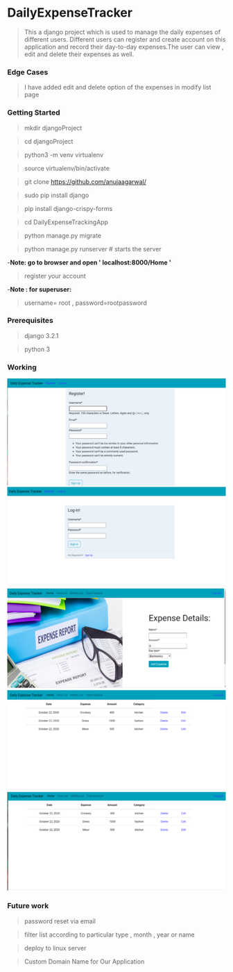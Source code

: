 # DailyExpenseTracker

>This a django project which is used to manage the daily expenses of different users. Different users can register and create account on this application and record their day-to-day expenses.The user can view , edit and delete their expenses as well.

### Edge Cases
>I have added edit and delete option of the expenses in modify list page

### Getting Started

>mkdir djangoProject

>cd djangoProject

>python3 -m venv virtualenv

>source virtualenv/bin/activate

>git clone https://github.com/anujaagarwal/

>sudo pip install django 

>pip install django-crispy-forms

>cd DailyExpenseTrackingApp

>python manage.py migrate

>python manage.py runserver # starts the server 

-**Note: go to browser and open ' localhost:8000/Home '**

>register your account

-**Note : for superuser:**
>username= root , 
> password=rootpassword


### Prerequisites 
>django 3.2.1

>python 3


### Working
![App Working](Register.png)
![App Working](Login.png)
![App Working](HomePage.png)
![App Working](ViewList.png)
![App Working](Modify.png)

 
### Future work
>password reset via email

>filter list according to particular type , month , year or name

>deploy to linux server

>Custom Domain Name for Our Application

